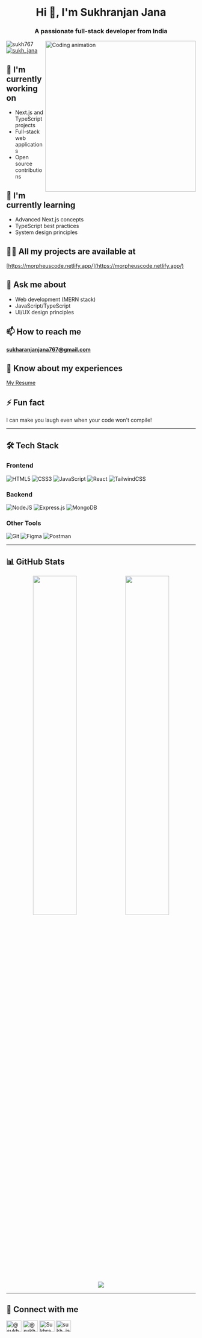 <h1 align="center">Hi 👋, I'm Sukhranjan Jana</h1>
<h3 align="center">A passionate full-stack developer from India</h3>

<img align="right" width="400" src="https://camo.githubusercontent.com/2366b34bb903c09617990fb5fff4622f3e941349e846ddb7e73df872a9d21233/68747470733a2f2f63646e2e6472696262626c652e636f6d2f75736572732f3733303730332f73637265656e73686f74732f363538313234332f6176656e746f2e676if" alt="Coding animation">

<p align="left"> 
  <img src="https://komarev.com/ghpvc/?username=sukh767&label=Profile%20views&color=0e75b6&style=flat" alt="sukh767" /> 
  <a href="https://twitter.com/sukh_jana" target="blank">
    <img src="https://img.shields.io/twitter/follow/sukh_jana?logo=twitter&style=for-the-badge" alt="sukh_jana" />
  </a>
</p>

## 🔭 I'm currently working on
- Next.js and TypeScript projects
- Full-stack web applications
- Open source contributions

## 🌱 I'm currently learning
- Advanced Next.js concepts
- TypeScript best practices
- System design principles

## 👨‍💻 All my projects are available at
[https://morpheuscode.netlify.app/](https://morpheuscode.netlify.app/)

## 💬 Ask me about
- Web development (MERN stack)
- JavaScript/TypeScript
- UI/UX design principles

## 📫 How to reach me
**sukharanjanjana767@gmail.com**

## 📄 Know about my experiences
[My Resume](https://drive.google.com/file/d/1WxVBA7R8Mytawa5LbvR9kJokL7ooxDIy/view?usp=sharing)

## ⚡ Fun fact
I can make you laugh even when your code won't compile!

---

## 🛠 Tech Stack

### Frontend
![HTML5](https://img.shields.io/badge/html5-%23E34F26.svg?style=for-the-badge&logo=html5&logoColor=white)
![CSS3](https://img.shields.io/badge/css3-%231572B6.svg?style=for-the-badge&logo=css3&logoColor=white)
![JavaScript](https://img.shields.io/badge/javascript-%23323330.svg?style=for-the-badge&logo=javascript&logoColor=%23F7DF1E)
![React](https://img.shields.io/badge/react-%2320232a.svg?style=for-the-badge&logo=react&logoColor=%2361DAFB)
![TailwindCSS](https://img.shields.io/badge/tailwindcss-%2338B2AC.svg?style=for-the-badge&logo=tailwind-css&logoColor=white)

### Backend
![NodeJS](https://img.shields.io/badge/node.js-6DA55F?style=for-the-badge&logo=node.js&logoColor=white)
![Express.js](https://img.shields.io/badge/express.js-%23404d59.svg?style=for-the-badge&logo=express&logoColor=%2361DAFB)
![MongoDB](https://img.shields.io/badge/MongoDB-%234ea94b.svg?style=for-the-badge&logo=mongodb&logoColor=white)

### Other Tools
![Git](https://img.shields.io/badge/git-%23F05033.svg?style=for-the-badge&logo=git&logoColor=white)
![Figma](https://img.shields.io/badge/figma-%23F24E1E.svg?style=for-the-badge&logo=figma&logoColor=white)
![Postman](https://img.shields.io/badge/Postman-FF6C37?style=for-the-badge&logo=postman&logoColor=white)

---

## 📊 GitHub Stats

<div align="center">
  <img width="48%" src="https://github-readme-stats.vercel.app/api?username=sukh767&show_icons=true&theme=radical" />
  <img width="48%" src="https://github-readme-streak-stats.herokuapp.com/?user=sukh767&theme=radical" />
</div>

<div align="center">
  <img src="https://github-readme-stats.vercel.app/api/top-langs/?username=sukh767&layout=compact&theme=radical" />
</div>

---

## 🤝 Connect with me

<p align="left">
<a href="https://dev.to/@sukharanjan" target="blank"><img align="center" src="https://raw.githubusercontent.com/rahuldkjain/github-profile-readme-generator/master/src/images/icons/Social/devto.svg" alt="@sukharanjan" height="30" width="40" /></a>
<a href="https://twitter.com/sukh_jana" target="blank"><img align="center" src="https://raw.githubusercontent.com/rahuldkjain/github-profile-readme-generator/master/src/images/icons/Social/twitter.svg" alt="@sukh_jana" height="30" width="40" /></a>
<a href="https://linkedin.com/in/sukharanjan-jana-402b42255" target="blank"><img align="center" src="https://raw.githubusercontent.com/rahuldkjain/github-profile-readme-generator/master/src/images/icons/Social/linked-in-alt.svg" alt="Sukhranjan Jana" height="30" width="40" /></a>
<a href="https://instagram.com/sukh_jana" target="blank"><img align="center" src="https://raw.githubusercontent.com/rahuldkjain/github-profile-readme-generator/master/src/images/icons/Social/instagram.svg" alt="sukh_jana" height="30" width="40" /></a>
</p>
